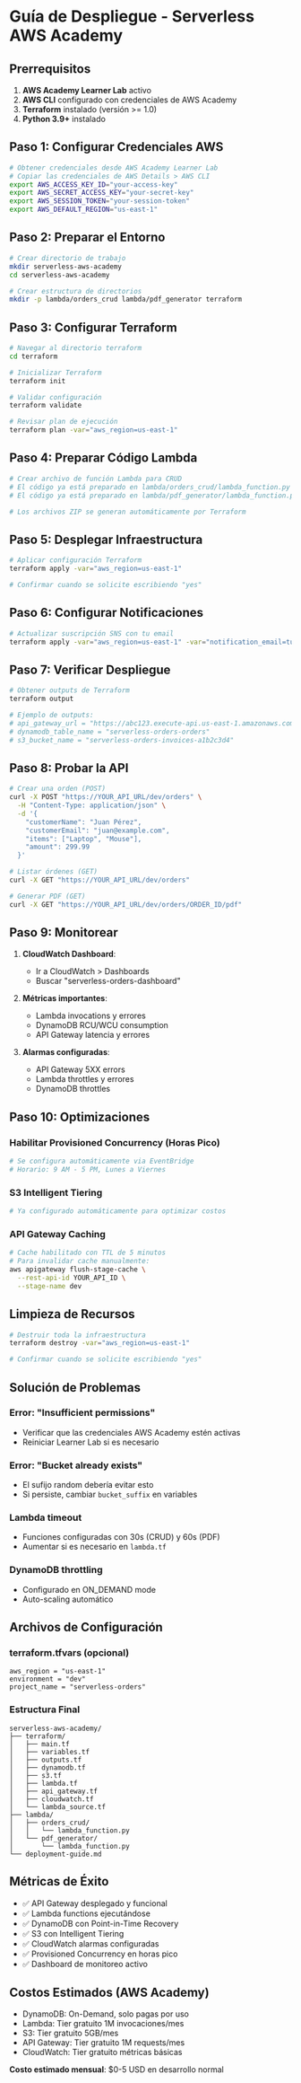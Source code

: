 # Guía de Despliegue - Serverless AWS Academy

## Prerrequisitos

1. **AWS Academy Learner Lab** activo
2. **AWS CLI** configurado con credenciales de AWS Academy
3. **Terraform** instalado (versión >= 1.0)
4. **Python 3.9+** instalado

## Paso 1: Configurar Credenciales AWS

```bash
# Obtener credenciales desde AWS Academy Learner Lab
# Copiar las credenciales de AWS Details > AWS CLI
export AWS_ACCESS_KEY_ID="your-access-key"
export AWS_SECRET_ACCESS_KEY="your-secret-key"
export AWS_SESSION_TOKEN="your-session-token"
export AWS_DEFAULT_REGION="us-east-1"
```

## Paso 2: Preparar el Entorno

```bash
# Crear directorio de trabajo
mkdir serverless-aws-academy
cd serverless-aws-academy

# Crear estructura de directorios
mkdir -p lambda/orders_crud lambda/pdf_generator terraform
```

## Paso 3: Configurar Terraform

```bash
# Navegar al directorio terraform
cd terraform

# Inicializar Terraform
terraform init

# Validar configuración
terraform validate

# Revisar plan de ejecución
terraform plan -var="aws_region=us-east-1"
```

## Paso 4: Preparar Código Lambda

```bash
# Crear archivo de función Lambda para CRUD
# El código ya está preparado en lambda/orders_crud/lambda_function.py
# El código ya está preparado en lambda/pdf_generator/lambda_function.py

# Los archivos ZIP se generan automáticamente por Terraform
```

## Paso 5: Desplegar Infraestructura

```bash
# Aplicar configuración Terraform
terraform apply -var="aws_region=us-east-1"

# Confirmar cuando se solicite escribiendo "yes"
```

## Paso 6: Configurar Notificaciones

```bash
# Actualizar suscripción SNS con tu email
terraform apply -var="aws_region=us-east-1" -var="notification_email=tu-email@ejemplo.com"
```

## Paso 7: Verificar Despliegue

```bash
# Obtener outputs de Terraform
terraform output

# Ejemplo de outputs:
# api_gateway_url = "https://abc123.execute-api.us-east-1.amazonaws.com/dev"
# dynamodb_table_name = "serverless-orders-orders"
# s3_bucket_name = "serverless-orders-invoices-a1b2c3d4"
```

## Paso 8: Probar la API

```bash
# Crear una orden (POST)
curl -X POST "https://YOUR_API_URL/dev/orders" \
  -H "Content-Type: application/json" \
  -d '{
    "customerName": "Juan Pérez",
    "customerEmail": "juan@example.com",
    "items": ["Laptop", "Mouse"],
    "amount": 299.99
  }'

# Listar órdenes (GET)
curl -X GET "https://YOUR_API_URL/dev/orders"

# Generar PDF (GET)
curl -X GET "https://YOUR_API_URL/dev/orders/ORDER_ID/pdf"
```

## Paso 9: Monitorear

1. **CloudWatch Dashboard**: 
   - Ir a CloudWatch > Dashboards
   - Buscar "serverless-orders-dashboard"

2. **Métricas importantes**:
   - Lambda invocations y errores
   - DynamoDB RCU/WCU consumption
   - API Gateway latencia y errores

3. **Alarmas configuradas**:
   - API Gateway 5XX errors
   - Lambda throttles y errores
   - DynamoDB throttles

## Paso 10: Optimizaciones

### Habilitar Provisioned Concurrency (Horas Pico)
```bash
# Se configura automáticamente via EventBridge
# Horario: 9 AM - 5 PM, Lunes a Viernes
```

### S3 Intelligent Tiering
```bash
# Ya configurado automáticamente para optimizar costos
```

### API Gateway Caching
```bash
# Cache habilitado con TTL de 5 minutos
# Para invalidar cache manualmente:
aws apigateway flush-stage-cache \
  --rest-api-id YOUR_API_ID \
  --stage-name dev
```

## Limpieza de Recursos

```bash
# Destruir toda la infraestructura
terraform destroy -var="aws_region=us-east-1"

# Confirmar cuando se solicite escribiendo "yes"
```

## Solución de Problemas

### Error: "Insufficient permissions"
- Verificar que las credenciales AWS Academy estén activas
- Reiniciar Learner Lab si es necesario

### Error: "Bucket already exists"
- El sufijo random debería evitar esto
- Si persiste, cambiar `bucket_suffix` en variables

### Lambda timeout
- Funciones configuradas con 30s (CRUD) y 60s (PDF)
- Aumentar si es necesario en `lambda.tf`

### DynamoDB throttling
- Configurado en ON_DEMAND mode
- Auto-scaling automático

## Archivos de Configuración

### terraform.tfvars (opcional)
```hcl
aws_region = "us-east-1"
environment = "dev"
project_name = "serverless-orders"
```

### Estructura Final
```
serverless-aws-academy/
├── terraform/
│   ├── main.tf
│   ├── variables.tf
│   ├── outputs.tf
│   ├── dynamodb.tf
│   ├── s3.tf
│   ├── lambda.tf
│   ├── api_gateway.tf
│   ├── cloudwatch.tf
│   └── lambda_source.tf
├── lambda/
│   ├── orders_crud/
│   │   └── lambda_function.py
│   └── pdf_generator/
│       └── lambda_function.py
└── deployment-guide.md
```

## Métricas de Éxito

- ✅ API Gateway desplegado y funcional
- ✅ Lambda functions ejecutándose
- ✅ DynamoDB con Point-in-Time Recovery
- ✅ S3 con Intelligent Tiering
- ✅ CloudWatch alarmas configuradas
- ✅ Provisioned Concurrency en horas pico
- ✅ Dashboard de monitoreo activo

## Costos Estimados (AWS Academy)

- DynamoDB: On-Demand, solo pagas por uso
- Lambda: Tier gratuito 1M invocaciones/mes
- S3: Tier gratuito 5GB/mes
- API Gateway: Tier gratuito 1M requests/mes
- CloudWatch: Tier gratuito métricas básicas

**Costo estimado mensual**: $0-5 USD en desarrollo normal